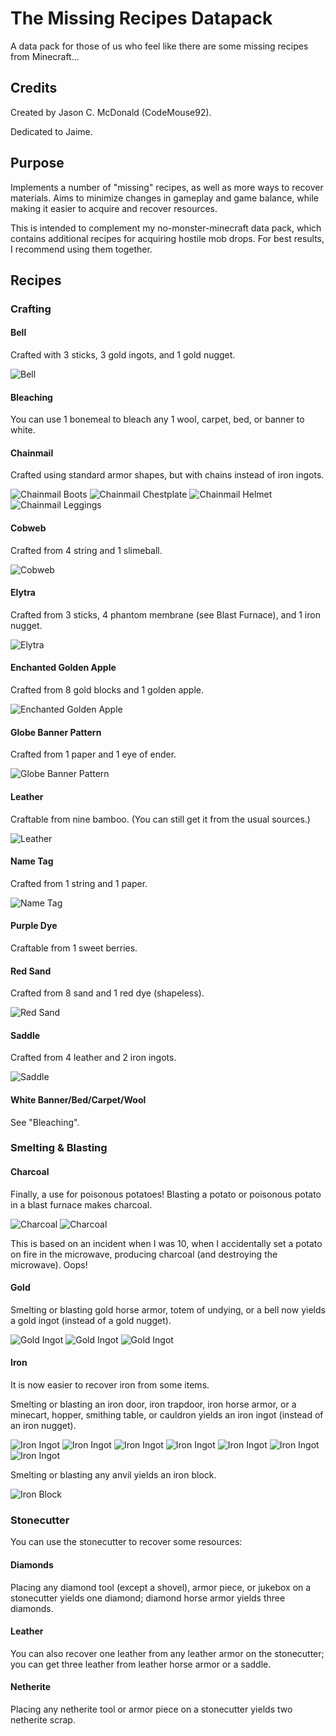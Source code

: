 # The Missing Recipes Datapack

A data pack for those of us who feel like there are some missing recipes from Minecraft...

## Credits

Created by Jason C. McDonald (CodeMouse92).

Dedicated to Jaime.

## Purpose

Implements a number of "missing" recipes, as well as more ways to recover materials. Aims to minimize changes in gameplay and game balance, while making it easier to acquire and recover resources.

This is intended to complement my no-monster-minecraft data pack, which contains additional recipes for acquiring hostile mob drops. For best results, I recommend using them together.

## Recipes

### Crafting

#### Bell

Crafted with 3 sticks, 3 gold ingots, and 1 gold nugget.

![Bell](/img/bell.png)

#### Bleaching

You can use 1 bonemeal to bleach any 1 wool, carpet, bed, or banner to white.

#### Chainmail

Crafted using standard armor shapes, but with chains instead of iron ingots.

![Chainmail Boots](img/chainmail_boots.png)
![Chainmail Chestplate](img/chainmail_chestplate.png)
![Chainmail Helmet](img/chainmail_helmet.png)
![Chainmail Leggings](img/chainmail_leggings.png)

#### Cobweb

Crafted from 4 string and 1 slimeball.

![Cobweb](img/cobweb.png)

#### Elytra

Crafted from 3 sticks, 4 phantom membrane (see Blast Furnace), and 1 iron nugget.

![Elytra](img/elytra.png)

#### Enchanted Golden Apple

Crafted from 8 gold blocks and 1 golden apple.

![Enchanted Golden Apple](img/enchanted_golden_apple.png)

#### Globe Banner Pattern

Crafted from 1 paper and 1 eye of ender.

![Globe Banner Pattern](img/globe_banner_pattern.png)

#### Leather

Craftable from nine bamboo. (You can still get it from the usual sources.)

![Leather](img/leather.png)

#### Name Tag

Crafted from 1 string and 1 paper.

![Name Tag](img/nametag.png)

#### Purple Dye

Craftable from 1 sweet berries.

#### Red Sand

Crafted from 8 sand and 1 red dye (shapeless).

![Red Sand](img/red_sand.png)

#### Saddle

Crafted from 4 leather and 2 iron ingots.

![Saddle](img/saddle.png)

#### White Banner/Bed/Carpet/Wool

See "Bleaching".

### Smelting & Blasting

#### Charcoal

Finally, a use for poisonous potatoes! Blasting a potato or poisonous potato in a blast furnace makes charcoal.

![Charcoal](img/charcoal.png)
![Charcoal](img/charcoal2.png)

This is based on an incident when I was 10, when I accidentally set a potato on fire in the microwave, producing charcoal (and destroying the microwave). Oops!

#### Gold

Smelting or blasting gold horse armor, totem of undying, or a bell now yields
a gold ingot (instead of a gold nugget).

![Gold Ingot](img/gold_ingot1.png)
![Gold Ingot](img/gold_ingot2.png)
![Gold Ingot](img/gold_ingot3.png)

#### Iron

It is now easier to recover iron from some items.

Smelting or blasting an iron door, iron trapdoor, iron horse armor,
or a minecart, hopper, smithing table, or cauldron yields an iron ingot
(instead of an iron nugget).

![Iron Ingot](img/iron_ingot1.png)
![Iron Ingot](img/iron_ingot2.png)
![Iron Ingot](img/iron_ingot3.png)
![Iron Ingot](img/iron_ingot4.png)
![Iron Ingot](img/iron_ingot5.png)
![Iron Ingot](img/iron_ingot6.png)
![Iron Ingot](img/iron_ingot7.png)

Smelting or blasting any anvil yields an iron block.

![Iron Block](img/iron_block.png)

### Stonecutter

You can use the stonecutter to recover some resources:

#### Diamonds

Placing any diamond tool (except a shovel), armor piece, or jukebox on a
stonecutter yields one diamond; diamond horse armor yields three diamonds.

#### Leather

You can also recover one leather from any leather armor on the stonecutter; you can get three leather from leather horse armor or a saddle.

#### Netherite

Placing any netherite tool or armor piece on a stonecutter yields two netherite scrap.

